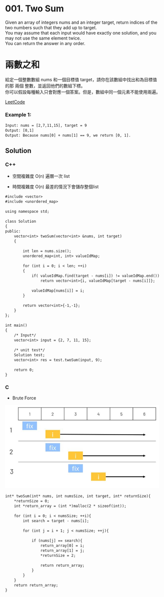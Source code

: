# 001. Two Sum
Given an array of integers nums and an integer target, return indices of the two numbers such that they add up to target.  
You may assume that each input would have exactly one solution, and you may not use the same element twice.  
You can return the answer in any order.  

# 兩數之和
給定一個整數數組 nums 和一個目標值 target，請你在該數組中找出和為目標值的那 兩個 整數，並返回他們的數組下標。  
你可以假設每種輸入只會對應一個答案。但是，數組中同一個元素不能使用兩遍。

[LeetCode](https://leetcode.com/problems/two-sum/) 

### Example 1:
```
Input: nums = [2,7,11,15], target = 9
Output: [0,1]
Output: Because nums[0] + nums[1] == 9, we return [0, 1].
```



## Solution

### C++

* 空間複雜度 O(n)  遍曆一次 list

* 時間複雜度 O(n)  最差的情況下會儲存整個list
```
#include <vector>
#include <unordered_map>

using namespace std;

class Solution
{
public:
    vector<int> twoSum(vector<int> &nums, int target)
    {

        int len = nums.size();
        unordered_map<int, int> valueIdMap;

        for (int i = 0; i < len; ++i)
        {            
            if( valueIdMap.find(target - nums[i]) != valueIdMap.end())
                return vector<int>{i, valueIdMap[target - nums[i]]};

            valueIdMap[nums[i]] = i;
        }

        return vector<int>{-1,-1};
    }
};

int main()
{
    /* Input*/
    vector<int> input = {2, 7, 11, 15};

    /* unit test*/
    Solution test;
    vector<int> res = test.twoSum(input, 9);

    return 0;
}
```

### C
* Brute Force
<img src="img/001.JPG" width = "500"/>  

```
int* twoSum(int* nums, int numsSize, int target, int* returnSize){
    *returnSize = 0;
    int *return_array = (int *)malloc(2 * sizeof(int));

    for (int i = 0; i < numsSize; ++i){
        int search = target - nums[i];

        for (int j = i + 1; j < numsSize; ++j){
            
            if (nums[j] == search){
                return_array[0] = i;
                return_array[1] = j;
                *returnSize = 2;

                return return_array;
            }
        }
    }
    return return_array;
}

```


